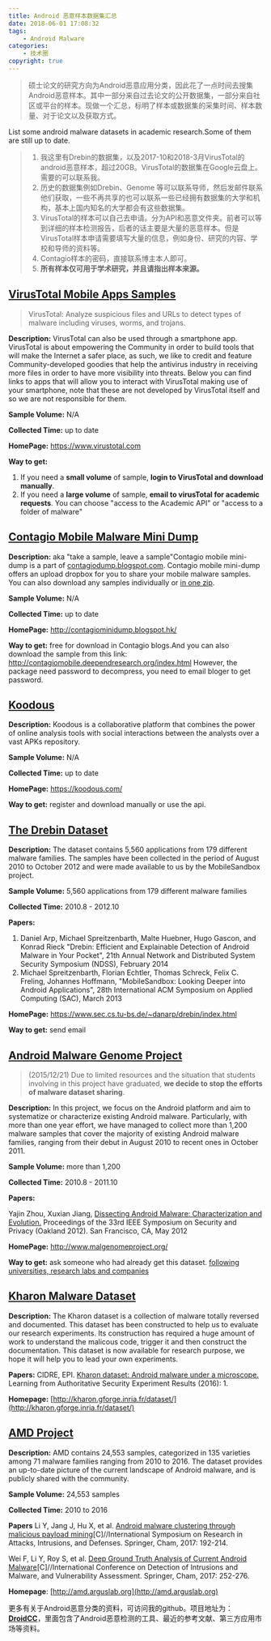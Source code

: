 ```yaml
---
title: Android 恶意样本数据集汇总
date: 2018-06-01 17:08:32
tags:
	- Android Malware
categories:
	- 技术圈
copyright: true
---
```

> 硕士论文的研究方向为Android恶意应用分类，因此花了一点时间去搜集Android恶意样本。其中一部分来自过去论文的公开数据集，一部分来自社区或平台的样本。现做一个汇总，标明了样本或数据集的采集时间、样本数量、对于论文以及获取方式。

<!-- more -->

List some android malware datasets in academic research.Some of them are still up to date.

> 1. 我这里有Drebin的数据集，以及2017-10和2018-3月VirusTotal的android恶意样本，超过20GB。VirusTotal的数据集在Google云盘上。需要的可以联系我。
> 2. 历史的数据集例如Drebin、Genome 等可以联系导师，然后发邮件联系他们获取，一些不再共享的也可以联系一些已经拥有数据集的大学和机构，基本上国内知名的大学都会有这些数据集。
> 3. VirusTotal的样本可以自己去申请。分为API和恶意文件夹。前者可以等到详细的样本检测报告，后者的话主要是大量的恶意样本。但是VirusTotal样本申请需要填写大量的信息，例如身份、研究的内容、学校和导师的资料等。
> 4. Contagio样本的密码，直接联系博主本人即可。
> 5. **所有样本仅可用于学术研究，并且请指出样本来源。**

## [VirusTotal Mobile Apps Samples](https://www.virustotal.com)

> VirusTotal: Analyze suspicious files and URLs to detect types of malware including viruses, worms, and trojans.

**Description:** VirusTotal can also be used through a smartphone app.   VirusTotal is about empowering the Community in order to build tools that will make the Internet a safer place, as such, we like to credit and feature Community-developed goodies that help the antivirus industry in receiving more files in order to have more visibility into threats. Below you can find links to apps that will allow you to interact with VirusTotal making use of your smartphone, note that these are not developed by VirusTotal itself and so we are not responsible for them.

**Sample Volume:** N/A

**Collected Time:** up to date

**HomePage:** https://www.virustotal.com

**Way to get:** 

1. If you need a **small volume** of sample, **login to VirusTotal and download manually**.
2. If you need a **large volume** of sample, **email to virusTotal for academic requests**. You can choose "access to the Academic API" or "access to a folder of malware"



## [Contagio Mobile Malware Mini Dump](http://contagiominidump.blogspot.hk/)

**Description:** aka "take a sample, leave a sample"Contagio mobile mini-dump is a part of [contagiodump.blogspot.com](http://contagiodump.blogspot.com/). Contagio mobile mini-dump offers an upload dropbox for you to share your mobile malware samples. You can also download any samples individually or [in one zip](http://4.bp.blogspot.com/-63xjcW3iEa4/Thuf0-wn5tI/AAAAAAAACRg/aWewDxFlTbs/s1600/allmobile.png).

**Sample Volume:** N/A

**Collected Time:** up to date

**HomePage:** http://contagiominidump.blogspot.hk/

**Way to get:** free for download in Contagio  blogs.And you can also download the sample from this  link: http://contagiomobile.deependresearch.org/index.html However, the package need password to decompress, you need to email bloger to get password.



## [Koodous](https://koodous.com/)

**Description:** Koodous is a collaborative platform that combines the power of online analysis tools with social interactions between the analysts over a vast APKs repository.

**Sample Volume:** N/A

**Collected Time:** up to date

**HomePage:** https://koodous.com/

**Way to get:** register and download manually or use the api.



## [The Drebin Dataset](https://www.sec.cs.tu-bs.de/~danarp/drebin/index.html)
**Description:** The dataset contains 5,560 applications from 179 different malware families. The samples have been collected in the period of August 2010 to October 2012 and were made available to us by the MobileSandbox project. 

**Sample Volume:** 5,560 applications from 179 different malware families

**Collected Time:** 2010.8 - 2012.10

**Papers:**
1. Daniel Arp, Michael Spreitzenbarth, Malte Huebner, Hugo Gascon, and Konrad Rieck "Drebin: Efficient and Explainable Detection of Android Malware in Your Pocket", 21th Annual Network and Distributed System Security Symposium (NDSS), February 2014
2. Michael Spreitzenbarth, Florian Echtler, Thomas Schreck, Felix C. Freling, Johannes Hoffmann, "MobileSandbox: Looking Deeper into Android Applications", 28th International ACM Symposium on Applied Computing (SAC), March 2013

**HomePage:** https://www.sec.cs.tu-bs.de/~danarp/drebin/index.html

**Way to get:** send email 



## [Android Malware Genome Project](http://www.malgenomeproject.org/)

> (2015/12/21) Due to limited resources and the situation that students involving in this project have graduated, **we decide to stop the efforts of malware dataset sharing**.

**Description:** In this project, we focus on the Android platform and aim to systematize or characterize existing Android malware. Particularly, with more than one year effort, we have managed to collect more than 1,200 malware samples that cover the majority of existing Android malware families, ranging from their debut in August 2010 to recent ones in October 2011.

**Sample Volume:** more than 1,200

**Collected Time:** 2010.8 - 2011.10

**Papers:**

Yajin Zhou, Xuxian Jiang, [ Dissecting Android Malware: Characterization and Evolution.](http://ieeexplore.ieee.org/xpls/abs_all.jsp?arnumber=6234407&tag=1) Proceedings of the 33rd IEEE Symposium on Security and Privacy (Oakland 2012). San Francisco, CA, May 2012

**HomePage:** http://www.malgenomeproject.org/

**Way to get:** ask someone who had already get this dataset. [following universities, research labs and companies](http://www.malgenomeproject.org/policy.html)


## [Kharon Malware Dataset](http://kharon.gforge.inria.fr/dataset/)

**Description:** The Kharon dataset is a collection of malware totally reversed and documented. This dataset has been constructed to help us to evaluate our research experiments. Its construction has required a huge amount of work to understand the malicous code, trigger it and then construct the documentation. This dataset is now available for research purpose, we hope it will help you to lead your own experiments.

**Papers:** CIDRE, EPI. [Kharon dataset: Android malware under a microscope.](https://www.usenix.org/system/files/conference/laser2016/laser2016-paper-kiss.pdf) Learning from Authoritative Security Experiment Results (2016): 1.

**Homepage:** [http://kharon.gforge.inria.fr/dataset/](http://kharon.gforge.inria.fr/dataset/)

## [AMD Project](http://amd.arguslab.org)

**Description:** AMD contains 24,553 samples, categorized in 135 varieties among 71 malware families ranging from 2010 to 2016. The dataset provides an up-to-date picture of the current landscape of Android malware, and is publicly shared with the community.

**Sample Volume:** 24,553 samples

**Collected Time:** 2010 to 2016

**Papers**
Li Y, Jang J, Hu X, et al. [Android malware clustering through malicious payload mining](https://arxiv.org/pdf/1707.04795.pdf)[C]//International Symposium on Research in Attacks, Intrusions, and Defenses. Springer, Cham, 2017: 192-214.

Wei F, Li Y, Roy S, et al. [Deep Ground Truth Analysis of Current Android Malware](http://www.fengguow.com/resources/papers/AMD-DIMVA17.pdf)[C]//International Conference on Detection of Intrusions and Malware, and Vulnerability Assessment. Springer, Cham, 2017: 252-276.

**Homepage**: [http://amd.arguslab.org](http://amd.arguslab.org)

更多有关于Android恶意分类的资料，可访问我的github。项目地址为：**[DroidCC](https://github.com/maoqyhz/DroidCC)**，里面包含了Android恶意检测的工具、最近的参考文献、第三方应用市场等资料。

